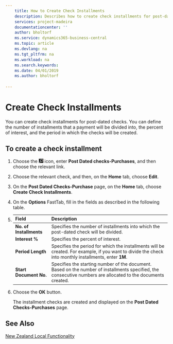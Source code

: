 ```yaml
---
    title: How to Create Check Installments
    description: Describes how to create check installments for post-dated checks.
    services: project-madeira 
    documentationcenter: ''
    author: bholtorf
    ms.service: dynamics365-business-central
    ms.topic: article
    ms.devlang: na
    ms.tgt_pltfrm: na
    ms.workload: na
    ms.search.keywords:
    ms.date: 04/01/2019
    ms.author: bholtorf

---
```

# Create Check Installments
You can create check installments for post-dated checks. You can define the number of installments that a payment will be divided into, the percent of interest, and the period in which the checks will be created.  

## To create a check installment  
1.  Choose the ![Search for Page or Report](../../media/ui-search/search_small.png "Search for Page or Report icon") icon, enter **Post Dated checks-Purchases**, and then choose the relevant link.  
2.  Choose the relevant check, and then, on the **Home** tab, choose **Edit**.  
3.  On the **Post Dated Checks-Purchase** page, on the **Home** tab, choose **Create Check Installments**.  
4.  On the **Options** FastTab, fill in the fields as described in the following table.  

5.  |Field|Description|  
    |---------------------------------|---------------------------------------|  
    |**No. of Installments**|Specifies the number of installments into which the post-dated check will be divided.|  
    |**Interest %**|Specifies the percent of interest.|  
    |**Period Length**|Specifies the period for which the installments will be created. For example, if you want to divide the check into monthly installments, enter **1M**.|  
    |**Start Document No.**|Specifies the starting number of the document. Based on the number of installments specified, the consecutive numbers are allocated to the documents created.|  

6.  Choose the **OK** button.  

     The installment checks are created and displayed on the **Post Dated Checks-Purchases** page.

## See Also
[New Zealand Local Functionality](new-zealand-local-functionality.md)